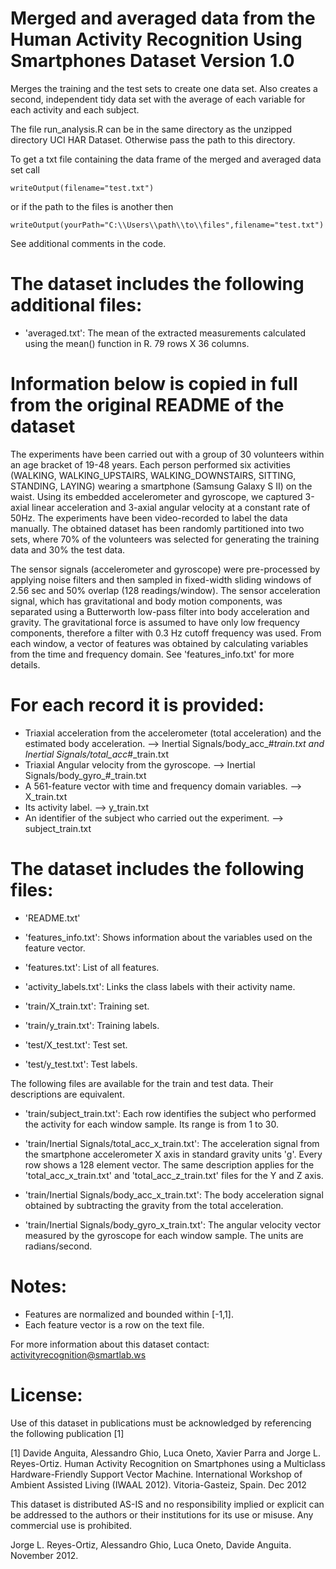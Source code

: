 Merged and averaged data from the
Human Activity Recognition Using Smartphones Dataset
Version 1.0
==================================================================
Merges the training and the test sets to create one data set. Also creates a second, independent 
tidy data set with the average of each variable for each activity and each subject.

The file run_analysis.R can be in the same directory as the unzipped directory UCI HAR Dataset. Otherwise
pass the path to this directory. 

To get a txt file containing the data frame of the merged and averaged data set call 
```
writeOutput(filename="test.txt") 
```
or if the path to the files is another then
```
writeOutput(yourPath="C:\\Users\\path\\to\\files",filename="test.txt")
``` 

See additional comments in the code.

The dataset includes the following additional files:
====================================================
- 'averaged.txt': The mean of the extracted measurements calculated using the mean() function in R. 79 rows X 36 columns.

Information below is copied in full from the original README of the dataset
===========================================================================

The experiments have been carried out with a group of 30 volunteers within an age 
bracket of 19-48 years. Each person performed six activities (WALKING, WALKING_UPSTAIRS, 
WALKING_DOWNSTAIRS, SITTING, STANDING, LAYING) wearing a smartphone (Samsung Galaxy S II) 
on the waist. Using its embedded accelerometer and gyroscope, we captured 3-axial linear 
acceleration and 3-axial angular velocity at a constant rate of 50Hz. The experiments 
have been video-recorded to label the data manually. The obtained dataset has been 
randomly partitioned into two sets, where 70% of the volunteers was selected for 
generating the training data and 30% the test data. 

The sensor signals (accelerometer and gyroscope) were pre-processed by applying noise 
filters and then sampled in fixed-width sliding windows of 2.56 sec and 50% overlap 
(128 readings/window). The sensor acceleration signal, which has gravitational and body 
motion components, was separated using a Butterworth low-pass filter into body acceleration 
and gravity. The gravitational force is assumed to have only low frequency components, therefore 
a filter with 0.3 Hz cutoff frequency was used. From each window, a vector of features was obtained 
by calculating variables from the time and frequency domain. See 'features_info.txt' for more details. 

For each record it is provided:
======================================

- Triaxial acceleration from the accelerometer (total acceleration) and the 
estimated body acceleration. --> Inertial Signals/body_acc_#_train.txt and Inertial Signals/total_acc_#_train.txt
- Triaxial Angular velocity from the gyroscope. --> Inertial Signals/body_gyro_#_train.txt
- A 561-feature vector with time and frequency domain variables. --> X_train.txt
- Its activity label. --> y_train.txt
- An identifier of the subject who carried out the experiment. --> subject_train.txt

The dataset includes the following files:
=========================================

- 'README.txt'

- 'features_info.txt': Shows information about the variables used on the feature vector.

- 'features.txt': List of all features.

- 'activity_labels.txt': Links the class labels with their activity name.

- 'train/X_train.txt': Training set.

- 'train/y_train.txt': Training labels.

- 'test/X_test.txt': Test set.

- 'test/y_test.txt': Test labels.

The following files are available for the train and test data. Their descriptions are equivalent. 

- 'train/subject_train.txt': Each row identifies the subject who performed the activity for each window sample. 
Its range is from 1 to 30. 

- 'train/Inertial Signals/total_acc_x_train.txt': The acceleration signal from the smartphone accelerometer X 
axis in standard gravity units 'g'. Every row shows a 128 element vector. The same description applies for the 
'total_acc_x_train.txt' and 'total_acc_z_train.txt' files for the Y and Z axis. 

- 'train/Inertial Signals/body_acc_x_train.txt': The body acceleration signal obtained by subtracting the gravity 
from the total acceleration. 

- 'train/Inertial Signals/body_gyro_x_train.txt': The angular velocity vector measured by the gyroscope for each 
window sample. The units are radians/second. 

Notes: 
======
- Features are normalized and bounded within [-1,1].
- Each feature vector is a row on the text file.

For more information about this dataset contact: activityrecognition@smartlab.ws

License:
========
Use of this dataset in publications must be acknowledged by referencing the following publication [1] 

[1] Davide Anguita, Alessandro Ghio, Luca Oneto, Xavier Parra and Jorge L. Reyes-Ortiz. Human Activity 
Recognition on Smartphones using a Multiclass Hardware-Friendly Support Vector Machine. International Workshop 
of Ambient Assisted Living (IWAAL 2012). Vitoria-Gasteiz, Spain. Dec 2012

This dataset is distributed AS-IS and no responsibility implied or explicit can be addressed to the authors or 
their institutions for its use or misuse. Any commercial use is prohibited.

Jorge L. Reyes-Ortiz, Alessandro Ghio, Luca Oneto, Davide Anguita. November 2012.
